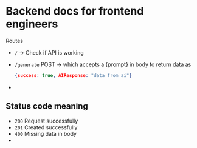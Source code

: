 # Backend docs for frontend engineers

Routes
* `/` -> Check if API is working
* `/generate` POST -> which accepts a {prompt} in body to return data as   
  ```json
  {success: true, AIResponse: "data from ai"}
  ```

*  


## Status code meaning

* `200` Request successfully
* `201` Created successfully
* `400` Missing data in body
* 